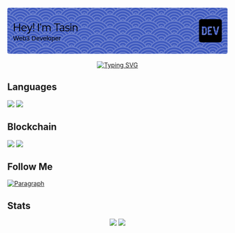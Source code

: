 <!-- Banner -->
<p align="center">
  <a href="https://git.io/typing-svg"><img src="github-header-image.png"/>
  </a>
</p>
<!-- Banner -->


<!-- Typing SVG -->
<p align="center">
  <a href="https://git.io/typing-svg"><img src="https://readme-typing-svg.herokuapp.com?font=Fira+Code&pause=1000&color=FF0000&center=true&vCenter=true&width=500&lines=Hi%2C+I'm+Tasin+Williamson;Web3+Developer" alt="Typing SVG" /></a>
</p>
<!-- Typing SVG -->


## Languages
<!-- Programming Languages -->
<p>
<div align="left">
  <img src="https://img.shields.io/badge/TypeScript-007ACC.svg?style=for-the-badge&logo=typescript&logoColor=FFFFFF">
  <img src="https://img.shields.io/badge/Go-007ACC.svg?style=for-the-badge&logo=go&logoColor=FFFFFF">
</div>
</p>
<!-- Programming Languages -->


## Blockchain
<p>
<div align="left">
  	<img src="https://img.shields.io/badge/Optimism-FF0420.svg?style=for-the-badge&logo=optimism&logoColor=white">
  	<img src="https://img.shields.io/badge/Ethereum-3C3C3D.svg?style=for-the-badge&logo=ethereum&logoColor=white">
</div>
</p>

## Follow Me
[![Paragraph](https://img.shields.io/badge/Paragraph-xyz-blue)](https://paragraph.xyz/@tasin2610)

## Stats
<p align="center">
    <img width="39.7%" src="http://github-profile-summary-cards.vercel.app/api/cards/stats?username=tasin2610&theme=tokyonight">
    <img width="59.3%" src="https://streak-stats.demolab.com/?user=tasin2610&theme=tokyonight&hide_border=true&border_radius=6">
</p>
